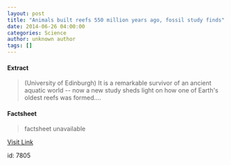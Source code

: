 ```yaml
---
layout: post
title: "Animals built reefs 550 million years ago, fossil study finds"
date: 2014-06-26 04:00:00
categories: Science
author: unknown author
tags: []
---
```



#### Extract
>(University of Edinburgh) It is a remarkable survivor of an ancient aquatic world -- now a new study sheds light on how one of Earth's oldest reefs was formed....

#### Factsheet
>factsheet unavailable

[Visit Link](http://www.eurekalert.org/pub_releases/2014-06/uoe-abr062414.php)

id:    7805

